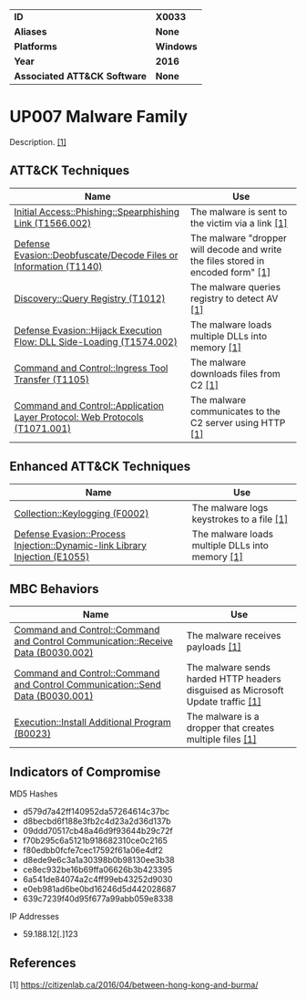 
<table>
<tr>
<td><b>ID</b></td>
<td><b>X0033</b></td>
</tr>
<tr>
<td><b>Aliases</b></td>
<td><b>None</b></td>
</tr>
<tr>
<td><b>Platforms</b></td>
<td><b>Windows</b></td>
</tr>
<tr>
<td><b>Year</b></td>
<td><b>2016</b></td>
</tr>
<tr>
<td><b>Associated ATT&CK Software</b></td>
<td><b>None</b></td>
</tr>
</table>


UP007 Malware Family
====================
Description. [[1]](#1)


ATT&CK Techniques
-----------------
|Name|Use|
|---|---|
|[Initial Access::Phishing::Spearphishing Link (T1566.002)](https://attack.mitre.org/techniques/T1566/002/)|The malware is sent to the victim via a link  [[1]](#1)|
|[Defense Evasion::Deobfuscate/Decode Files or Information (T1140)](https://attack.mitre.org/techniques/T1140/)|The malware "dropper will decode and write the files stored in encoded form" [[1]](#1)|
|[Discovery::Query Registry (T1012)](https://attack.mitre.org/techniques/T1012/)|The malware queries registry to detect AV [[1]](#1)|
|[Defense Evasion::Hijack Execution Flow: DLL Side-Loading (T1574.002)](https://attack.mitre.org/techniques/T1574/002/)|The malware loads multiple DLLs into memory [[1]](#1)|
|[Command and Control::Ingress Tool Transfer (T1105)](https://attack.mitre.org/techniques/T1105/)|The malware downloads files from C2 [[1]](#1)|
|[Command and Control::Application Layer Protocol: Web Protocols (T1071.001)](https://attack.mitre.org/techniques/T1071/001/)|The malware communicates to the C2 server using HTTP [[1]](#1)|


Enhanced ATT&CK Techniques
---------
|Name|Use|
|---|---|
|[Collection::Keylogging (F0002)](../collection/keylogging.md)|The malware logs keystrokes to a file  [[1]](#1)|
|[Defense Evasion::Process Injection::Dynamic-link Library Injection (E1055)](../defense-evasion/process-injection.md)|The malware loads multiple DLLs into memory [[1]](#1)|



MBC Behaviors
---------
|Name|Use|
|---|---|
|[Command and Control::Command and Control Communication::Receive Data (B0030.002)](../command-and-control/c2-communication.md)|The malware receives payloads [[1]](#1)|
|[Command and Control::Command and Control Communication::Send Data (B0030.001)](../command-and-control/c2-communication.md)|The malware sends harded HTTP headers disguised as Microsoft Update traffic [[1]](#1)|
|[Execution::Install Additional Program (B0023)](../execution/install-additional-program.md)|The malware is a dropper that creates multiple files [[1]](#1)|
Indicators of Compromise
------------------------
MD5 Hashes
- d579d7a42ff140952da57264614c37bc
- d8becbd6f188e3fb2c4d23a2d36d137b
- 09ddd70517cb48a46d9f93644b29c72f
- f70b295c6a5121b918682310ce0c2165
- f80edbb0fcfe7cec17592f61a06e4df2
- d8ede9e6c3a1a30398b0b98130ee3b38
- ce8ec932be16b69ffa06626b3b423395
- 6a541de84074a2c4ff99eb43252d9030
- e0eb981ad6be0bd16246d5d442028687
- 639c7239f40d95f677a99abb059e8338

IP Addresses
- 59.188.12[.]123


References
----------
<a name="1">[1]</a> https://citizenlab.ca/2016/04/between-hong-kong-and-burma/
